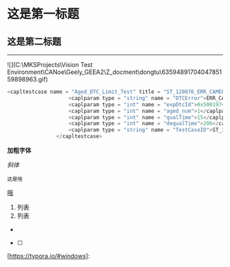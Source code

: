 # 这是第一标题

## 这是第二标题



------

![](C:\MKSProjects\Vision Test Environment\CANoe\Geely_GEEA2\Z_docment\dongtu\6359489170404785159898963.gif)

```c
<capltestcase name = "Aged_DTC_Limit_Test" title = "ST_120876_ERR_CAMERA_BLOCKAGE">
					<caplparam type = "string" name = "DTCError">ERR_CAMERA_BLOCKAGE</caplparam>
					<caplparam type = "int" name = "expDtcId">0x500197</caplparam>
					<caplparam type = "int" name = "aged_num">1</caplparam>
					<caplparam type = "int" name = "qualTime">15</caplparam>
					<caplparam type = "int" name = "dequalTime">200</caplparam>
					<caplparam type = "string" name = "TestCaseID">ST_120876</caplparam>
				</capltestcase>
```

**加粗字体**

*斜体*

`这是啥`

[哦]()

1. 列表
2. 列表

- 

- [ ] 

[https://typora.io/#windows]: 







